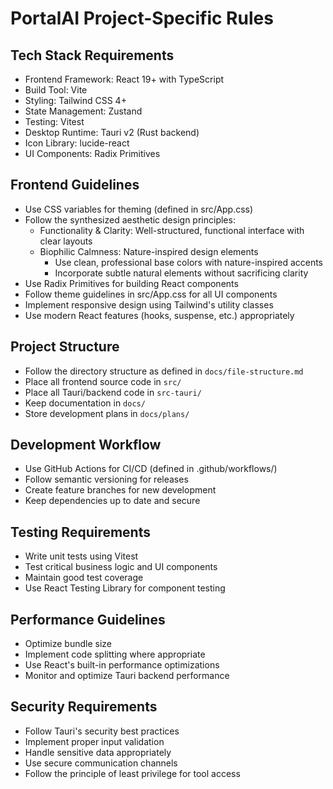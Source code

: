# PortalAI Project-Specific Rules

## Tech Stack Requirements
- Frontend Framework: React 19+ with TypeScript
- Build Tool: Vite
- Styling: Tailwind CSS 4+
- State Management: Zustand
- Testing: Vitest
- Desktop Runtime: Tauri v2 (Rust backend)
- Icon Library: lucide-react
- UI Components: Radix Primitives

## Frontend Guidelines
- Use CSS variables for theming (defined in src/App.css)
- Follow the synthesized aesthetic design principles:
  - Functionality & Clarity: Well-structured, functional interface with clear layouts
  - Biophilic Calmness: Nature-inspired design elements
    - Use clean, professional base colors with nature-inspired accents
    - Incorporate subtle natural elements without sacrificing clarity
- Use Radix Primitives for building React components
- Follow theme guidelines in src/App.css for all UI components
- Implement responsive design using Tailwind's utility classes
- Use modern React features (hooks, suspense, etc.) appropriately

## Project Structure
- Follow the directory structure as defined in `docs/file-structure.md`
- Place all frontend source code in `src/`
- Place all Tauri/backend code in `src-tauri/`
- Keep documentation in `docs/`
- Store development plans in `docs/plans/`

## Development Workflow
- Use GitHub Actions for CI/CD (defined in .github/workflows/)
- Follow semantic versioning for releases
- Create feature branches for new development
- Keep dependencies up to date and secure

## Testing Requirements
- Write unit tests using Vitest
- Test critical business logic and UI components
- Maintain good test coverage
- Use React Testing Library for component testing

## Performance Guidelines
- Optimize bundle size
- Implement code splitting where appropriate
- Use React's built-in performance optimizations
- Monitor and optimize Tauri backend performance

## Security Requirements
- Follow Tauri's security best practices
- Implement proper input validation
- Handle sensitive data appropriately
- Use secure communication channels
- Follow the principle of least privilege for tool access
